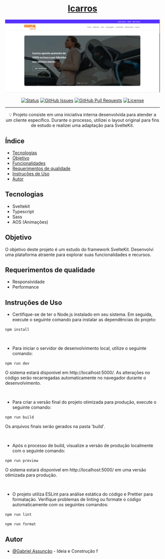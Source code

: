 <!-- TITLE -->
<h1 align="center" color="black"><a href="https://webapp345578.ip-45-79-37-84.cloudezapp.io/manual-icarros/" target="_blank">Icarros</a></h1>

<!-- THUMB -->
<p align="center">
  <a href="https://webapp345578.ip-45-79-37-84.cloudezapp.io/manual-icarros/" rel="noopener" target="_blank">
        <img src="./static/doc_thumb.png" alt="Logo do Projeto" object-fit="cover">
  </a>
</p>

<!-- STATUS -->
<div align="center">

[![Status](https://img.shields.io/badge/status-active-success.svg)]()
[![GitHub Issues](https://img.shields.io/github/issues/zDeep10/Icarros.svg)](https://github.com/zDeep10/Icarros/issues)
[![GitHub Pull Requests](https://img.shields.io/github/issues-pr/zDeep10/Icarros.svg)](https://github.com/zDeep10/Icarros/pulls)
[![License](https://img.shields.io/badge/license-MIT-blue.svg)](/LICENSE)

</div>

---

<!-- DESCRIPTION -->
<p align="center"> 
        💡 
        Projeto consiste em uma iniciativa interna desenvolvida para atender a um cliente específico. Durante o processo, utilizei o layout original para fins de estudo e realizei uma adaptação para SvelteKit.
  <br> 
</p>

<!-- INTRO -->

## Índice

- [Tecnologias](#tecnologies)
- [Objetivo](#goal)
- [Funcionalidades](#features)
- [Requerimentos de qualidade](#quality)
- [Instruções de Uso](#glossary)
- [Autor](#authors)

## Tecnologias <a name="tecnologies"></a>

- Sveltekit
- Typescript
- Sass
- AOS (Animações)

## Objetivo <a name="goal"></a>

O objetivo deste projeto é um estudo do framework SvelteKit. Desenvolvi uma plataforma atraente para explorar suas funcionalidades e recursos.

## Requerimentos de qualidade <a name="quality"></a>

- Responsividade
- Performance

## Instruções de Uso <a name="glossary"></a>

- Certifique-se de ter o Node.js instalado em seu sistema. Em seguida, execute o seguinte comando para instalar as dependências do projeto:

`npm install`

<br>

- Para iniciar o servidor de desenvolvimento local, utilize o seguinte comando:

`npm run dev`

O sistema estará disponível em http://localhost:5000/. As alterações no código serão recarregadas automaticamente no navegador durante o desenvolvimento.

<br>

- Para criar a versão final do projeto otimizada para produção, execute o seguinte comando:

`npm run build`

Os arquivos finais serão gerados na pasta 'build'.

<br>

- Após o processo de build, visualize a versão de produção localmente com o seguinte comando:

`npm run preview`

O sistema estará disponível em http://localhost:5000/ em uma versão otimizada para produção.

<br>

- O projeto utiliza ESLint para análise estática do código e Prettier para formatação. Verifique problemas de linting ou formate o código automaticamente com os seguintes comandos:

`npm run lint`

`npm run format `

## Autor <a name="authors"></a>

- [@Gabriel Assunção](https://github.com/zDeep10) - Ideia e Construção
  f
